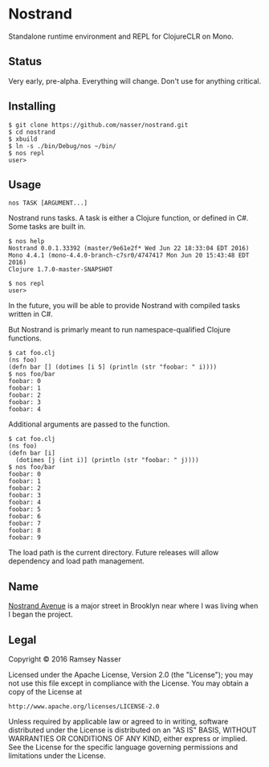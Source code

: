 # Nostrand
Standalone runtime environment and REPL for ClojureCLR on Mono.

## Status
Very early, pre-alpha. Everything will change. Don't use for anything critical.

## Installing

```
$ git clone https://github.com/nasser/nostrand.git
$ cd nostrand
$ xbuild
$ ln -s ./bin/Debug/nos ~/bin/
$ nos repl
user>
```

## Usage

```
nos TASK [ARGUMENT...]
```

Nostrand runs tasks. A task is either a Clojure function, or defined in C#. Some tasks are built in.

```
$ nos help
Nostrand 0.0.1.33392 (master/9e61e2f* Wed Jun 22 18:33:04 EDT 2016)
Mono 4.4.1 (mono-4.4.0-branch-c7sr0/4747417 Mon Jun 20 15:43:48 EDT 2016)
Clojure 1.7.0-master-SNAPSHOT

$ nos repl
user> 
```

In the future, you will be able to provide Nostrand with compiled tasks written in C#.

But Nostrand is primarly meant to run namespace-qualified Clojure functions.

```
$ cat foo.clj
(ns foo)
(defn bar [] (dotimes [i 5] (println (str "foobar: " i))))
$ nos foo/bar
foobar: 0
foobar: 1
foobar: 2
foobar: 3
foobar: 4
```

Additional arguments are passed to the function.

```
$ cat foo.clj
(ns foo)
(defn bar [i]
  (dotimes [j (int i)] (println (str "foobar: " j))))
$ nos foo/bar
foobar: 0
foobar: 1
foobar: 2
foobar: 3
foobar: 4
foobar: 5
foobar: 6
foobar: 7
foobar: 8
foobar: 9
```  

The load path is the current directory. Future releases will allow dependency and load path management.

## Name
[Nostrand Avenue](https://en.wikipedia.org/wiki/Nostrand_Avenue) is a major street in Brooklyn near where I was living when I began the project.

## Legal
Copyright © 2016 Ramsey Nasser

Licensed under the Apache License, Version 2.0 (the "License"); you may not use this file except in compliance with the License. You may obtain a copy of the License at

```
http://www.apache.org/licenses/LICENSE-2.0
```

Unless required by applicable law or agreed to in writing, software distributed under the License is distributed on an "AS IS" BASIS, WITHOUT WARRANTIES OR CONDITIONS OF ANY KIND, either express or implied. See the License for the specific language governing permissions and limitations under the License.